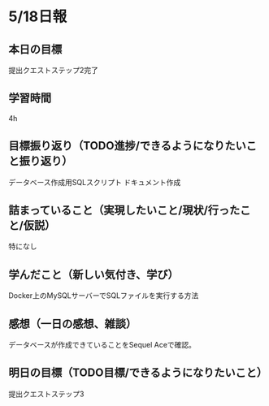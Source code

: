 # 5/18日報
## 本日の目標
提出クエストステップ2完了
## 学習時間
4h
## 目標振り返り（TODO進捗/できるようになりたいこと振り返り）
データベース作成用SQLスクリプト
ドキュメント作成
## 詰まっていること（実現したいこと/現状/行ったこと/仮説）
特になし
## 学んだこと（新しい気付き、学び）
Docker上のMySQLサーバーでSQLファイルを実行する方法
## 感想（一日の感想、雑談）
データベースが作成できていることをSequel Aceで確認。
## 明日の目標（TODO目標/できるようになりたいこと）
提出クエストステップ3
